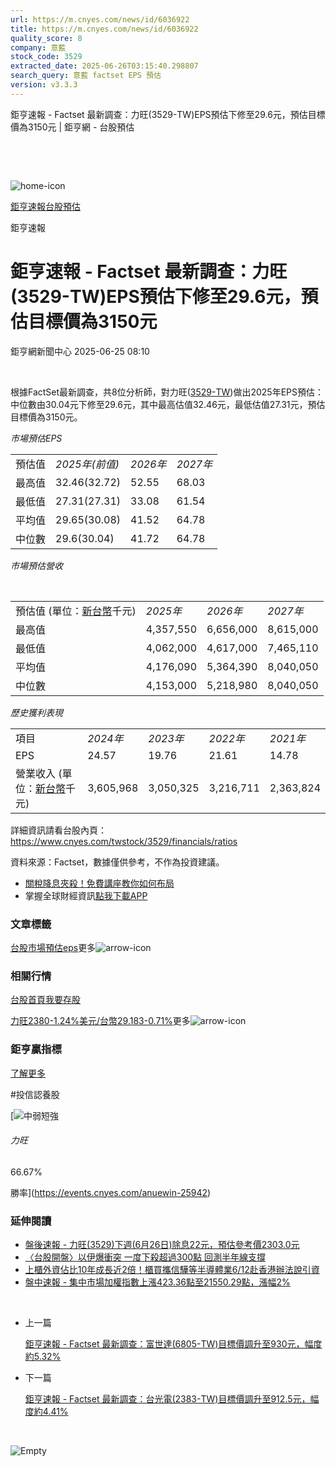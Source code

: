 ```yaml
---
url: https://m.cnyes.com/news/id/6036922
title: https://m.cnyes.com/news/id/6036922
quality_score: 8
company: 意藍
stock_code: 3529
extracted_date: 2025-06-26T03:15:40.298807
search_query: 意藍 factset EPS 預估
version: v3.3.3
---
```


鉅亨速報 - Factset 最新調查：力旺(3529-TW)EPS預估下修至29.6元，預估目標價為3150元 | 鉅亨網 - 台股預估

‌

‌

![home-icon](/assets/icons/breadCrumb/symbol-icon-home.svg)

[鉅亨速報](/news/cat/anue_live)[台股預估](/news/cat/tw_forecast)

鉅亨速報

# 鉅亨速報 - Factset 最新調查：力旺(3529-TW)EPS預估下修至29.6元，預估目標價為3150元

鉅亨網新聞中心 2025-06-25 08:10

‌

根據FactSet最新調查，共8位分析師，對力旺([3529-TW](https://www.cnyes.com/twstock/3529))做出2025年EPS預估：中位數由30.04元下修至29.6元，其中最高估值32.46元，最低估值27.31元，預估目標價為3150元。

*市場預估EPS*

|  |  |  |  |
| --- | --- | --- | --- |
| 預估值 | *2025年(前值)* | *2026年* | *2027年* |
| 最高值 | 32.46(32.72) | 52.55 | 68.03 |
| 最低值 | 27.31(27.31) | 33.08 | 61.54 |
| 平均值 | 29.65(30.08) | 41.52 | 64.78 |
| 中位數 | 29.6(30.04) | 41.72 | 64.78 |

*市場預估營收*

‌

|  |  |  |  |
| --- | --- | --- | --- |
| 預估值 (單位：[新台幣](https://invest.cnyes.com/forex/detail/usdtwd)千元) | *2025年* | *2026年* | *2027年* |
| 最高值 | 4,357,550 | 6,656,000 | 8,615,000 |
| 最低值 | 4,062,000 | 4,617,000 | 7,465,110 |
| 平均值 | 4,176,090 | 5,364,390 | 8,040,050 |
| 中位數 | 4,153,000 | 5,218,980 | 8,040,050 |

*歷史獲利表現*

|  |  |  |  |  |
| --- | --- | --- | --- | --- |
| 項目 | *2024年* | *2023年* | *2022年* | *2021年* |
| EPS | 24.57 | 19.76 | 21.61 | 14.78 |
| 營業收入 (單位：[新台幣](https://invest.cnyes.com/forex/detail/usdtwd)千元) | 3,605,968 | 3,050,325 | 3,216,711 | 2,363,824 |

詳細資訊請看台股內頁：  
<https://www.cnyes.com/twstock/3529/financials/ratios>

資料來源：Factset，數據僅供參考，不作為投資建議。

* [關稅降息夾殺！免費講座教你如何布局](https://www.rsc.com.tw/Cnyes_RSC/SeminarBooking2025InvestmentOutlook.aspx?utm_source=anue&utm_medium=usstocks_end)
* 掌握全球財經資訊[點我下載APP](http://www.cnyes.com/app/?utm_source=mweb&utm_medium=HamMenuBanner&utm_campaign=fixed&utm_content=entr)

### 文章標籤

[台股](https://news.cnyes.com/tag/台股 "台股")[市場預估](https://news.cnyes.com/tag/市場預估 "市場預估")[eps](https://news.cnyes.com/tag/eps "eps")更多![arrow-icon](/assets/icons/arrows/arrow-down.svg)

### 相關行情

[台股首頁](https://www.cnyes.com/twstock)[我要存股](https://supr.link/8OHaU)

[力旺2380-1.24%](https://www.cnyes.com/twstock/3529)[美元/台幣29.183-0.71%](https://invest.cnyes.com/forex/detail/USDTWD)更多![arrow-icon](/assets/icons/arrows/arrow-down.svg)

### 鉅亨贏指標

[了解更多](https://events.cnyes.com/anuewin-25942)

#投信認養股

[![中弱短強](/assets/icons/win-indicator/short-to-long.svg)

###### 力旺

66.67%

勝率](https://events.cnyes.com/anuewin-25942)

### 延伸閱讀

* [盤後速報 - 力旺(3529)下週(6月26日)除息22元，預估參考價2303.0元](/news/id/6030041)
* [〈台股開盤〉以伊爆衝突 一度下殺超過300點 回測半年線支撐](/news/id/6021268)
* [上櫃外資佔比10年成長近2倍！櫃買攜信驊等半導體業6/12赴香港辦法說引資](/news/id/6011539)
* [盤中速報 - 集中市場加權指數上漲423.36點至21550.29點，漲幅2%](/news/id/6006218)

‌

* 上一篇

  [鉅亨速報 - Factset 最新調查：富世達(6805-TW)目標價調升至930元，幅度約5.32%](/news/id/6037441)
* 下一篇

  [鉅亨速報 - Factset 最新調查：台光電(2383-TW)目標價調升至912.5元，幅度約4.41%](/news/id/6034035)

‌

![Empty](/assets/icons/skeleton/empty-image.svg)

‌